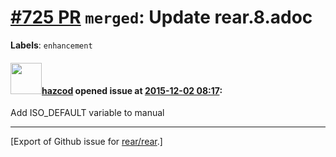 [\#725 PR](https://github.com/rear/rear/pull/725) `merged`: Update rear.8.adoc
==============================================================================

**Labels**: `enhancement`

#### <img src="https://avatars.githubusercontent.com/u/5222512?u=5d94cc456c7a2e5e6a5aba0c0d4c9510464c4081&v=4" width="50">[hazcod](https://github.com/hazcod) opened issue at [2015-12-02 08:17](https://github.com/rear/rear/pull/725):

Add ISO\_DEFAULT variable to manual

------------------------------------------------------------------------

\[Export of Github issue for
[rear/rear](https://github.com/rear/rear).\]
